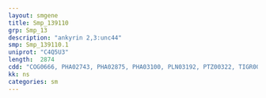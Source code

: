```yaml
---
layout: smgene
title: Smp_139110
grp: Smp_13
description: "ankyrin 2,3:unc44"
smp: Smp_139110.1
uniprot: "C4Q5U3"
length:  2874
cdd: "COG0666, PHA02743, PHA02875, PHA03100, PLN03192, PTZ00322, TIGR00870, cd00204, cl02517, cl02529, pfam00023, pfam00791, pfam12796, pfam13637, smart00218, smart00248"
kk: ns
categories: sm
---
```

